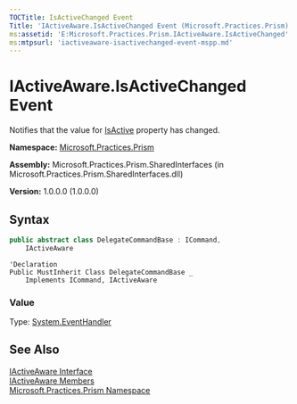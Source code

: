 ```yaml
---
TOCTitle: IsActiveChanged Event
Title: 'IActiveAware.IsActiveChanged Event (Microsoft.Practices.Prism)'
ms:assetid: 'E:Microsoft.Practices.Prism.IActiveAware.IsActiveChanged'
ms:mtpsurl: 'iactiveaware-isactivechanged-event-mspp.md'
---
```



# IActiveAware.IsActiveChanged Event

Notifies that the value for [IsActive](/patterns-practices/reference/delegatecommandbase-isactive-property-mspp-commands) property has changed.

**Namespace:** [Microsoft.Practices.Prism](/patterns-practices/reference/mspp-namespace)

**Assembly:** Microsoft.Practices.Prism.SharedInterfaces (in Microsoft.Practices.Prism.SharedInterfaces.dll)

**Version:** 1.0.0.0 (1.0.0.0)

## Syntax

```C#
public abstract class DelegateCommandBase : ICommand, 
	IActiveAware
```

```VB
'Declaration
Public MustInherit Class DelegateCommandBase _
	Implements ICommand, IActiveAware
```

### Value

Type: [System.EventHandler](http://msdn.microsoft.com/en-us/library/xhb70ccc)

## See Also

[IActiveAware Interface](/patterns-practices/reference/iactiveaware-interface-mspp)<br/>
[IActiveAware Members](/patterns-practices/reference/iactiveaware-members-mspp)<br/>
[Microsoft.Practices.Prism Namespace](/patterns-practices/reference/mspp-namespace)